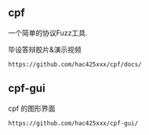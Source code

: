 ## cpf

一个简单的协议Fuzz工具.

毕设答辩胶片&演示视频

```
https://github.com/hac425xxx/cpf/docs/
```



## cpf-gui

cpf 的图形界面

```
https://github.com/hac425xxx/cpf-gui/
```

